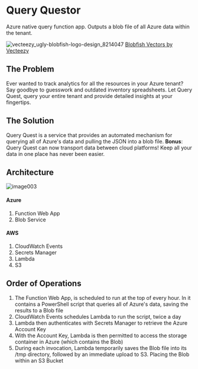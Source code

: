 # Query Questor

Azure native query function app. Outputs a blob file of all Azure data within the tenant.

![vecteezy_ugly-blobfish-logo-design_8214047](https://github.com/user-attachments/assets/d3afe596-905c-4668-830f-a83a0e01a83e)
<a href="https://www.vecteezy.com/free-vector/blobfish">Blobfish Vectors by Vecteezy</a>

## The Problem
Ever wanted to track analytics for all the resources in your Azure tenant? Say goodbye to guesswork and outdated inventory spreadsheets. Let Query Quest, query your entire tenant and provide detailed insights at your fingertips.

## The Solution
Query Quest is a service that provides an automated mechanism for querying all of Azure's data and pulling the JSON into a blob file. **Bonus**: Query Quest can now transport data between cloud platforms! Keep all your data in one place has never been easier.

## Architecture

![image003](https://github.com/user-attachments/assets/ec53a710-f557-42aa-b727-42c6708553f1)

#### Azure

1. Function Web App
1. Blob Service

#### AWS

1. CloudWatch Events
1. Secrets Manager
1. Lambda
1. S3

## Order of Operations

1. The Function Web App, is scheduled to run at the top of every hour. In it contains a PowerShell script that queries all of Azure's data, saving the results to a Blob file
1. CloudWatch Events schedules Lambda to run the script, twice a day
1. Lambda then authenticates with Secrets Manager to retrieve the Azure Account Key
1. With the Account Key, Lambda is then permitted to access the storage container in Azure (which contains the Blob)
1. During each invocation, Lambda temporarily saves the Blob file into its /tmp directory, followed by an immediate upload to S3. Placing the Blob within an S3 Bucket
